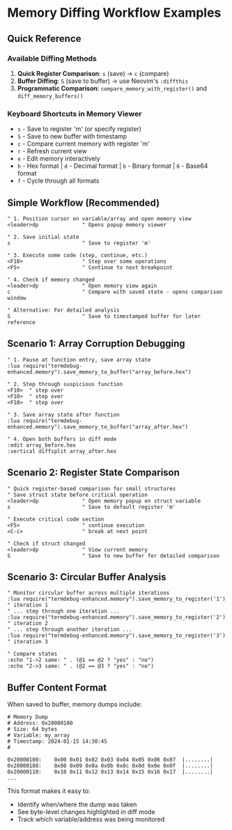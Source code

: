 # Memory Diffing Workflow Examples

## Quick Reference

### Available Diffing Methods
1. **Quick Register Comparison**: `s` (save) → `c` (compare) 
2. **Buffer Diffing**: `S` (save to buffer) → use Neovim's `:diffthis`
3. **Programmatic Comparison**: `compare_memory_with_register()` and `diff_memory_buffers()`

### Keyboard Shortcuts in Memory Viewer
- `s` - Save to register 'm' (or specify register)  
- `S` - Save to new buffer with timestamp
- `c` - Compare current memory with register 'm'
- `r` - Refresh current view
- `e` - Edit memory interactively
- `h` - Hex format | `d` - Decimal format | `b` - Binary format | `6` - Base64 format
- `f` - Cycle through all formats

## Simple Workflow (Recommended)

```vim
" 1. Position cursor on variable/array and open memory view
<leader>dp              " Opens popup memory viewer

" 2. Save initial state  
s                       " Save to register 'm'

" 3. Execute some code (step, continue, etc.)
<F10>                   " Step over some operations
<F5>                    " Continue to next breakpoint

" 4. Check if memory changed
<leader>dp              " Open memory view again
c                       " Compare with saved state - opens comparison window

" Alternative: For detailed analysis
S                       " Save to timestamped buffer for later reference
```

## Scenario 1: Array Corruption Debugging

```vim
" 1. Pause at function entry, save array state
:lua require("termdebug-enhanced.memory").save_memory_to_buffer("array_before.hex")

" 2. Step through suspicious function
<F10>  " step over
<F10>  " step over
<F10>  " step over

" 3. Save array state after function
:lua require("termdebug-enhanced.memory").save_memory_to_buffer("array_after.hex")

" 4. Open both buffers in diff mode
:edit array_before.hex
:vertical diffsplit array_after.hex
```

## Scenario 2: Register State Comparison

```vim
" Quick register-based comparison for small structures
" Save struct state before critical operation
<leader>dp              " Open memory popup on struct variable  
s                       " Save to default register 'm'

" Execute critical code section
<F5>                    " continue execution
<C-c>                   " break at next point

" Check if struct changed
<leader>dp              " View current memory
S                       " Save to new buffer for detailed comparison
```

## Scenario 3: Circular Buffer Analysis

```vim
" Monitor circular buffer across multiple iterations
:lua require("termdebug-enhanced.memory").save_memory_to_register('1')  " iteration 1
" ... step through one iteration ...
:lua require("termdebug-enhanced.memory").save_memory_to_register('2')  " iteration 2  
" ... step through another iteration ...
:lua require("termdebug-enhanced.memory").save_memory_to_register('3')  " iteration 3

" Compare states
:echo "1->2 same: " . (@1 == @2 ? "yes" : "no")
:echo "2->3 same: " . (@2 == @3 ? "yes" : "no")
```

## Buffer Content Format

When saved to buffer, memory dumps include:

```
# Memory Dump
# Address: 0x20000100
# Size: 64 bytes
# Variable: my_array
# Timestamp: 2024-01-15 14:30:45
#

0x20000100:    0x00 0x01 0x02 0x03 0x04 0x05 0x06 0x07  |........|
0x20000108:    0x08 0x09 0x0a 0x0b 0x0c 0x0d 0x0e 0x0f  |........|
0x20000110:    0x10 0x11 0x12 0x13 0x14 0x15 0x16 0x17  |........|
...
```

This format makes it easy to:
- Identify when/where the dump was taken
- See byte-level changes highlighted in diff mode
- Track which variable/address was being monitored